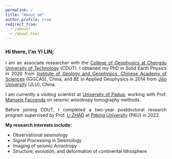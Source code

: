 ```yaml
---
permalink: /
title: "About me"
author_profile: true
redirect_from: 
  - /about/
  - /about.html
---
```


<h3>Hi there, I'm Yi LIN;</h3>
<p align = "justify"> 
  I am an associate researcher with the <a href="https://www.cdut.edu.cn/en/" target="_blank" rel="noopener noreferrer"> College of Geophysics at Chengdu University of Technology</a> (CDUT). I obtained my PhD in Solid Earth Physics in 2020 from <a href="http://english.igg.cas.cn/" target="_blank" rel="noopener noreferrer">Institute of Geology and Geophysics, Chinese Academy of Sciences</a> (IGGCAS), China, and BE in Applied Geophysics in 2014 from <a href="https://jlu.edu.cn/" target="_blank" rel="noopener noreferrer">Jilin University</a> (JLU), China.
</p> 


<p align = "justify"> 
I am currently a visiting scientist at <a href="https://www.unipd.it/en/" target="_blank" rel="noopener noreferrer">University of Padua</a>, working with Prof. <a href="http://geo.geoscienze.unipd.it/personal/faccenda-manuele" target="_blank" rel="noopener noreferrer">Manuele Faccenda</a> on seismic anisotropy tomography methods.
</p>
<p align = "justify"> 
Before joining CDUT, I completed a two-year postdoctoral research program supervised by Prof. <a href="https://geophy.pku.edu.cn/people/zhaoli/" target="_blank" rel="noopener noreferrer">Li ZHAO</a> at <a href="https://english.pku.edu.cn/" target="_blank" rel="noopener noreferrer">Peking University</a> (PKU) in 2022.
</p>
<p align = "justify"> 
<strong>My research interests include:</strong>
</p>
  
<ul>
<li>Observational seismology</li>
<li>Signal Processing in Seismology</li>
<li>Imaging of seismic Anisotropy</li>
<li>Structure, evolution, and deformation of continental lithosphere</li>
</ul>

